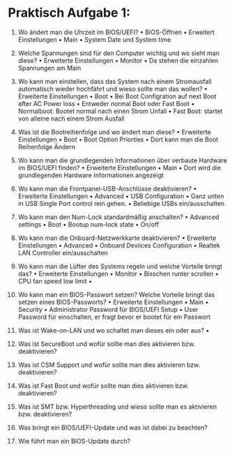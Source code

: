 # Praktisch Aufgabe 1:

1.	Wo ändert man die Uhrzeit im BIOS/UEFI?
•	BIOS-Öffnen
•	Erweitert Einstellungen 
•	Main
•	System Date und System time 

2.	Welche Spannungen sind für den Computer wichtig und wo sieht man diese?
•	Erweiterte Einstellungen
•	Monitor 
•	Da stehen die einzahlen Spannungen am Main

3.	Wo kann man einstellen, dass das System nach einem Stromausfall automatisch wieder hochfährt und wieso sollte man das wollen?
•	Erweiterte Einstellungen 
•	Boot 
•	Bei Boot Configration auf next Boot after AC Power loss
•	Entweder normal Boot oder Fast Boot
•	Normalboot: Bootet normal nach einen Strom Unfall
•	Fast Boot: startet von alleine nach einem Strom Ausfall 
 
4.	Was ist die Bootreihenfolge und wo ändert man diese?
•	Erweiterte Einstellungen
•	Boot 
•	Boot Option Priorties
•	Dort kann man die Boot Reihenfolge Ändern 
5.	Wo kann man die grundlegenden Informationen über verbaute Hardware im BIOS/UEFI finden?
•	Erweiterte Einstellungen 
•	Main
•	Dort wird die grundlegenden Hardware Informationen angezeigt 

6.	Wo kann man die Frontpanel-USB-Anschlüsse deaktivieren?
•	Erweiterte Einstellungen 
•	Advanced 
•	USB Configuration 
•	Ganz unten in USB Single Port control rein gehen.
•	Beliebige USBs ein/ausschalten 


7.	Wo kann man den Num-Lock standardmäßig anschalten?
•	Advanced settings
•	Boot
•	Bootup num-lock state 
•	On/off
8.	Wo kann man die Onboard-Netzwerkkarte deaktivieren?
•	Erweiterte Einstellungen 
•	Advanced 
•	Onboard Deviices Configuration 
•	Realtek LAN Controller ein/ausschalten 

9.	Wo kann man die Lüfter des Systems regeln und welche Vorteile bringt das?
•	Erweiterte Einstellungen 
•	Monitor 
•	Bisschen runter scrollen 
•	CPU fan speed low limit 
•	
10.	Wo kann man ein BIOS-Passwort setzen? Welche Vorteile bringt das setzen eines BIOS-Passworts?
•	Erweiterte Einstellungen
•	Main 
•	Security
•	Administrator Password für BIOS/UEFI Setup
•	User Password für einschalten, er fragt bevor er bootet für ein Passwort

11.	Was ist Wake-on-LAN und wo schaltet man dieses ein oder aus?
•	
12.	Was ist SecureBoot und wofür sollte man dies aktivieren bzw. deaktivieren?
13.	Was ist CSM Support und wofür sollte man dies aktivieren bzw. deaktivieren?
14.	Was ist Fast Boot und wofür sollte man dies aktivieren bzw. deaktivieren?
15.	Was ist SMT bzw. Hyperthreading und wieso sollte man es aktivieren bzw. deaktivieren?
16.	Was bringt ein BIOS/UEFI-Update und was ist dabei zu beachten?
17.	Wie führt man ein BIOS-Update durch?
